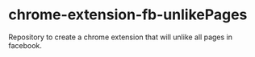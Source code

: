 # chrome-extension-fb-unlikePages
Repository to create a chrome extension that will unlike all pages in facebook. 
